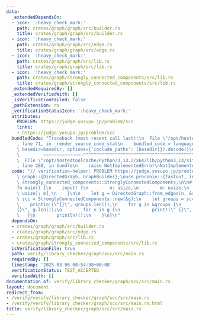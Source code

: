 ```yaml
---
data:
  _extendedDependsOn:
  - icon: ':heavy_check_mark:'
    path: crates/graph/graph/src/builder.rs
    title: crates/graph/graph/src/builder.rs
  - icon: ':heavy_check_mark:'
    path: crates/graph/graph/src/edge.rs
    title: crates/graph/graph/src/edge.rs
  - icon: ':heavy_check_mark:'
    path: crates/graph/graph/src/lib.rs
    title: crates/graph/graph/src/lib.rs
  - icon: ':heavy_check_mark:'
    path: crates/graph/strongly_connected_components/src/lib.rs
    title: crates/graph/strongly_connected_components/src/lib.rs
  _extendedRequiredBy: []
  _extendedVerifiedWith: []
  _isVerificationFailed: false
  _pathExtension: rs
  _verificationStatusIcon: ':heavy_check_mark:'
  attributes:
    PROBLEM: https://judge.yosupo.jp/problem/scc
    links:
    - https://judge.yosupo.jp/problem/scc
  bundledCode: "Traceback (most recent call last):\n  File \"/opt/hostedtoolcache/Python/3.13.2/x64/lib/python3.13/site-packages/onlinejudge_verify/documentation/build.py\"\
    , line 71, in _render_source_code_stat\n    bundled_code = language.bundle(stat.path,\
    \ basedir=basedir, options={'include_paths': [basedir]}).decode()\n          \
    \         ~~~~~~~~~~~~~~~^^^^^^^^^^^^^^^^^^^^^^^^^^^^^^^^^^^^^^^^^^^^^^^^^^^^^^^^^^^^^^^^^^\n\
    \  File \"/opt/hostedtoolcache/Python/3.13.2/x64/lib/python3.13/site-packages/onlinejudge_verify/languages/rust.py\"\
    , line 288, in bundle\n    raise NotImplementedError\nNotImplementedError\n"
  code: "// verification-helper: PROBLEM https://judge.yosupo.jp/problem/scc\n\nuse\
    \ graph::{DirectedGraph, GraphBuilder};\nuse proconio::{fastout, input};\nuse\
    \ strongly_connected_components::StronglyConnectedComponents;\n\n#[fastout]\n\
    fn main() {\n    input! {\n        n: usize,\n        m: usize,\n        ab: [(usize,\
    \ usize); m],\n    }\n\n    let g = DirectedGraph::from_edges(n, &ab);\n    let\
    \ scc = StronglyConnectedComponents::new(&g);\n    let groups = scc.groups;\n\n\
    \    println!(\"{}\", groups.len());\n    for g in &groups {\n        print!(\"\
    {}\", g.len());\n        for v in g {\n            print!(\" {}\", v);\n     \
    \   }\n        println!();\n    }\n}\n"
  dependsOn:
  - crates/graph/graph/src/builder.rs
  - crates/graph/graph/src/edge.rs
  - crates/graph/graph/src/lib.rs
  - crates/graph/strongly_connected_components/src/lib.rs
  isVerificationFile: true
  path: verify/library_checker/graph/scc/src/main.rs
  requiredBy: []
  timestamp: '2025-03-06 00:54:38+00:00'
  verificationStatus: TEST_ACCEPTED
  verifiedWith: []
documentation_of: verify/library_checker/graph/scc/src/main.rs
layout: document
redirect_from:
- /verify/verify/library_checker/graph/scc/src/main.rs
- /verify/verify/library_checker/graph/scc/src/main.rs.html
title: verify/library_checker/graph/scc/src/main.rs
---
```

